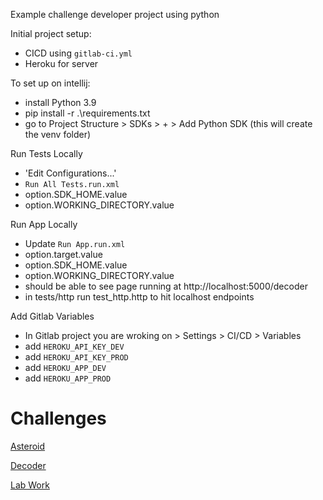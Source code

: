 Example challenge developer project using python

Initial project setup:
- CICD using `gitlab-ci.yml` 
- Heroku for server

To set up on intellij:
- install Python 3.9
- pip install -r .\requirements.txt
- go to Project Structure > SDKs > + > Add Python SDK (this will create the venv folder)

Run Tests Locally
- 'Edit Configurations...'
- `Run All Tests.run.xml`
- option.SDK_HOME.value
- option.WORKING_DIRECTORY.value

Run App Locally
- Update `Run App.run.xml`
- option.target.value
- option.SDK_HOME.value
- option.WORKING_DIRECTORY.value 
- should be able to see page running at http://localhost:5000/decoder 
- in tests/http run test_http.http to hit localhost endpoints

Add Gitlab Variables
- In Gitlab project you are wroking on > Settings > CI/CD > Variables 
- add `HEROKU_API_KEY_DEV`
- add `HEROKU_API_KEY_PROD`
- add `HEROKU_APP_DEV`
- add `HEROKU_APP_PROD`

# Challenges

[Asteroid](static/asteroid.md)

[Decoder](static/decoder.md)

[Lab Work](static/)